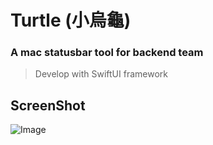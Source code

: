 # Turtle (小烏龜)

### A mac statusbar tool for backend team

> Develop with SwiftUI framework

## ScreenShot
![Image](https://imgur.com/nK0SjSM.gif)